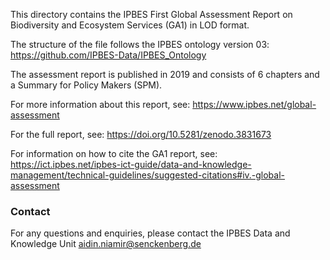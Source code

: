 This directory contains the IPBES First Global Assessment Report on Biodiversity and Ecosystem Services (GA1) in LOD format.

The structure of the file follows the IPBES ontology version 03:
https://github.com/IPBES-Data/IPBES_Ontology

The assessment report is published in 2019 and consists of 6 chapters and a Summary for Policy Makers (SPM).

For more information about this report, see: https://www.ipbes.net/global-assessment 

For the full report, see: https://doi.org/10.5281/zenodo.3831673

For information on how to cite the GA1 report, see: https://ict.ipbes.net/ipbes-ict-guide/data-and-knowledge-management/technical-guidelines/suggested-citations#iv.-global-assessment



### Contact

For any questions and enquiries, please contact the IPBES Data and Knowledge Unit <aidin.niamir@senckenberg.de>